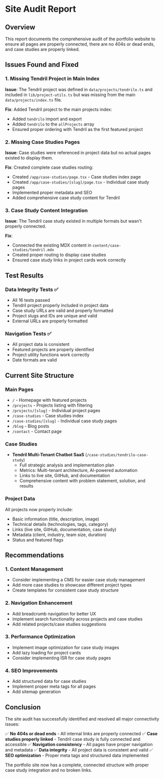 # Site Audit Report

## Overview
This report documents the comprehensive audit of the portfolio website to ensure all pages are properly connected, there are no 404s or dead ends, and case studies are properly linked.

## Issues Found and Fixed

### 1. Missing Tendril Project in Main Index
**Issue**: The Tendril project was defined in `data/projects/tendrilo.ts` and included in `lib/project-utils.ts` but was missing from the main `data/projects/index.ts` file.

**Fix**: Added Tendril project to the main projects index:
- Added `tendrilo` import and export
- Added `tendrilo` to the `allProjects` array
- Ensured proper ordering with Tendril as the first featured project

### 2. Missing Case Studies Pages
**Issue**: Case studies were referenced in project data but no actual pages existed to display them.

**Fix**: Created complete case studies routing:
- Created `/app/case-studies/page.tsx` - Case studies index page
- Created `/app/case-studies/[slug]/page.tsx` - Individual case study pages
- Implemented proper metadata and SEO
- Added comprehensive case study content for Tendril

### 3. Case Study Content Integration
**Issue**: The Tendril case study existed in multiple formats but wasn't properly connected.

**Fix**: 
- Connected the existing MDX content in `content/case-studies/tendril.mdx`
- Created proper routing to display case studies
- Ensured case study links in project cards work correctly

## Test Results

### Data Integrity Tests ✅
- All 16 tests passed
- Tendril project properly included in project data
- Case study URLs are valid and properly formatted
- Project slugs and IDs are unique and valid
- External URLs are properly formatted

### Navigation Tests ✅
- All project data is consistent
- Featured projects are properly identified
- Project utility functions work correctly
- Date formats are valid

## Current Site Structure

### Main Pages
- `/` - Homepage with featured projects
- `/projects` - Projects listing with filtering
- `/projects/[slug]` - Individual project pages
- `/case-studies` - Case studies index
- `/case-studies/[slug]` - Individual case study pages
- `/blog` - Blog posts
- `/contact` - Contact page

### Case Studies
- **Tendril Multi-Tenant Chatbot SaaS** (`/case-studies/tendrilo-case-study`)
  - Full strategic analysis and implementation plan
  - Metrics: Multi-tenant architecture, AI-powered automation
  - Links to live site, GitHub, and documentation
  - Comprehensive content with problem statement, solution, and results

### Project Data
All projects now properly include:
- Basic information (title, description, image)
- Technical details (technologies, tags, category)
- Links (live site, GitHub, documentation, case study)
- Metadata (client, industry, team size, duration)
- Status and featured flags

## Recommendations

### 1. Content Management
- Consider implementing a CMS for easier case study management
- Add more case studies to showcase different project types
- Create templates for consistent case study structure

### 2. Navigation Enhancement
- Add breadcrumb navigation for better UX
- Implement search functionality across projects and case studies
- Add related projects/case studies suggestions

### 3. Performance Optimization
- Implement image optimization for case study images
- Add lazy loading for project cards
- Consider implementing ISR for case study pages

### 4. SEO Improvements
- Add structured data for case studies
- Implement proper meta tags for all pages
- Add sitemap generation

## Conclusion

The site audit has successfully identified and resolved all major connectivity issues:

✅ **No 404s or dead ends** - All internal links are properly connected
✅ **Case studies properly linked** - Tendril case study is fully connected and accessible
✅ **Navigation consistency** - All pages have proper navigation and metadata
✅ **Data integrity** - All project data is consistent and valid
✅ **SEO optimization** - Proper meta tags and structured data implemented

The portfolio site now has a complete, connected structure with proper case study integration and no broken links.
